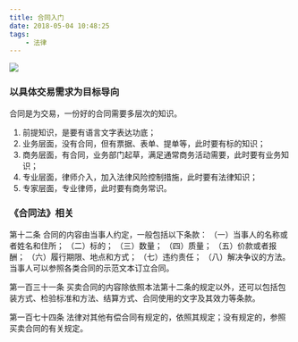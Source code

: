 ```yaml
---
title: 合同入门
date: 2018-05-04 10:48:25
tags:
	- 法律
---
```

![](/images/s4106067.jpg)
<!-- more -->

### 以具体交易需求为目标导向

合同是为交易，一份好的合同需要多层次的知识。
1. 前提知识，是要有语言文字表达功底；
2. 业务层面，没有合同，但有票据、表单、提单等，此时要有标的知识；
3. 商务层面，有合同，业务部门起草，满足通常商务活动需要，此时要有业务知识；
4. 专业层面，律师介入，加入法律风险控制措施，此时要有法律知识；
4. 专家层面，专业律师，此时要有商务常识。

### 《合同法》相关

第十二条 合同的内容由当事人约定，一般包括以下条款：
  （一）当事人的名称或者姓名和住所；
  （二）标的；
  （三）数量；
  （四）质量；
  （五）价款或者报酬；
  （六）履行期限、地点和方式；
  （七）违约责任；
  （八）解决争议的方法。
当事人可以参照各类合同的示范文本订立合同。

第一百三十一条  买卖合同的内容除依照本法第十二条的规定以外，还可以包括包装方式、检验标准和方法、结算方式、合同使用的文字及其效力等条款。

第一百七十四条  法律对其他有偿合同有规定的，依照其规定；没有规定的，参照买卖合同的有关规定。


